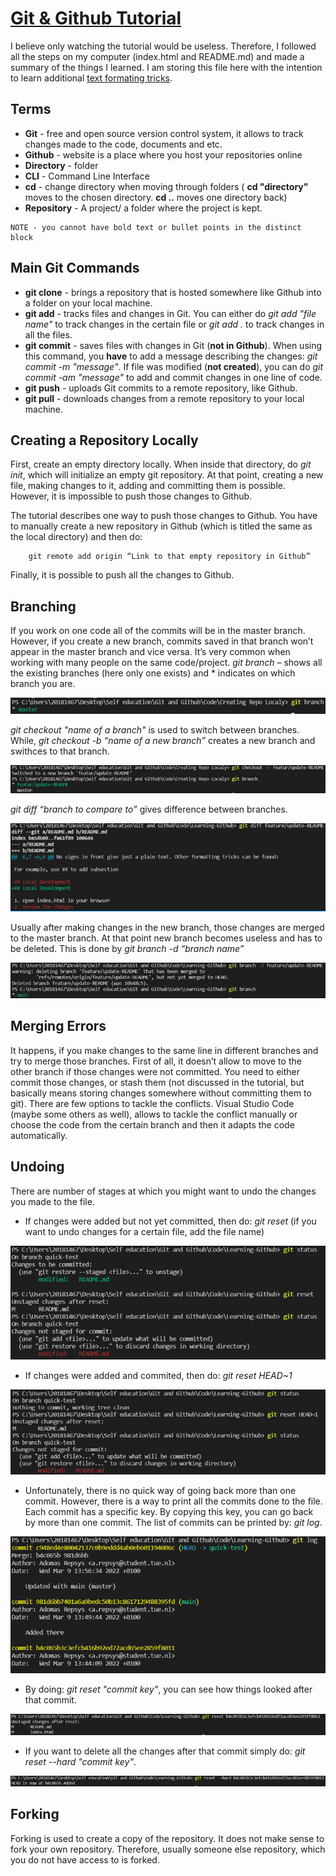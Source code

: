 # [Git & Github Tutorial](https://www.youtube.com/watch?v=RGOj5yH7evk&list=WL&index=10)

I believe only watching the tutorial would be useless. Therefore, I followed all the steps on my computer (index.html and README.md) and made a summary of the things I learned. I am storing this file here with the intention to learn additional [text formating tricks](https://docs.github.com/en/get-started/writing-on-github/getting-started-with-writing-and-formatting-on-github/basic-writing-and-formatting-syntax). 

## Terms

* **Git** - free and open source version control system, it allows to track changes made to the code, documents and etc.
* **Github** - website is a place where you host your repositories online 
* **Directory** - folder 
* **CLI** - Command Line Interface
* **cd** - change directory when moving through folders ( __cd "directory"__ moves to the chosen directory. __cd ..__ moves one directory back)
* **Repository** - A project/ a folder where the project is kept. 

```
NOTE - you cannot have bold text or bullet points in the distinct block
```

## Main Git Commands

* **git clone** - brings a repository that is hosted somewhere like Github into a folder on your local machine. 
* **git add** - tracks files and changes in Git. You can either do *git add "file name"* to track changes in the certain file or *git add .* to track changes in all the files. 
* **git commit** - saves files with changes in Git (**not in Github**). When using this command, you **have** to add a message describing the changes: *git commit -m "message"*. If file was modified (**not created**), you can do *git commit -am "message"* to add and commit changes in one line of code. 
* **git push** - uploads Git commits to a remote repository, like Github. 
* **git pull** - downloads changes from a remote repository to your local machine. 

## Creating a Repository Locally

First, create an empty directory locally. When inside that directory, do *git init*, which will initialize an empty git repository. At that point, creating a new file, making changes to it, adding and committing them is possible. However, it is impossible to push those changes to Github. 

The tutorial describes one way to push those changes to Github. You have to manually create a new repository in Github (which is titled the same as the local directory) and then do:
```
    git remote add origin “Link to that empty repository in Github”
```
Finally, it is possible to push all the changes to Github.

## Branching

If you work on one code all of the commits will be in the master branch. However, if you create a new branch, commits saved in that branch won’t appear in the master branch and vice versa. It’s very common when working with many people on the same code/project. *git branch* – shows all the existing branches (here only one exists) and * indicates on which branch you are. 

![Branch](https://github.com/AdomasRep/Learning-Github/blob/main/Branch.png)

*git checkout "name of a branch"* is used to switch between branches. While, *git checkout -b “name of a new branch”* creates a new branch and swithces to that branch. 

![Checkout](https://github.com/AdomasRep/Learning-Github/blob/main/Checkout%20(create%20a%20new%20branch).png)

*git diff “branch to compare to”* gives difference between branches. 

![Difference](https://github.com/AdomasRep/Learning-Github/blob/main/Difference%20between%20branches.png)

Usually after making changes in the new branch, those changes are merged to the master branch. At that point new branch becomes useless and has to be deleted. This is done by *git branch -d “branch name”*

![Delete](https://github.com/AdomasRep/Learning-Github/blob/main/Delete%20branch.png)

## Merging Errors

It happens, if you make changes to the same line in different branches and try to merge those branches. First of all, it doesn’t allow to move to the other branch if those changes were not committed. You need to either commit those changes, or stash them (not discussed in the tutorial, but basically means storing changes somewhere without committing them to git). There are few options to tackle the conflicts. Visual Studio Code (maybe some others as well), allows to tackle the conflict manually or choose the code from the certain branch and then it adapts the code automatically. 

## Undoing

There are number of stages at which you might want to undo the changes you made to the file. 

* If changes were added but not yet committed, then do: *git reset* (if you want to undo changes for a certain file, add the file name) 

![reset](https://github.com/AdomasRep/Learning-Github/blob/main/Reset.png)

* If changes were added and commited, then do: *git reset HEAD~1*

![reset](https://github.com/AdomasRep/Learning-Github/blob/main/Reset%20HEAD.png)

* Unfortunately, there is no quick way of going back more than one commit. However, there is a way to print all the commits done to the file. Each commit has a specific key. By copying this key, you can go back by more than one commit. The list of commits can be printed by: *git log*.

![log](https://github.com/AdomasRep/Learning-Github/blob/main/Log.png)

* By doing:  *git reset "commit key"*, you can see how things looked after that commit. 

![Reset to commit](https://github.com/AdomasRep/Learning-Github/blob/main/Reset%20to%20commit.png)

* If you want to delete all the changes after that commit simply do: *git reset --hard "commit key"*.

![Reset to commit hard](https://github.com/AdomasRep/Learning-Github/blob/main/Reset%20to%20commit%20hard.png)

## Forking 

Forking is used to create a copy of the repository. It does not make sense to fork your own repository. Therefore, usually someone else repository, which you do not have access to is forked. 
